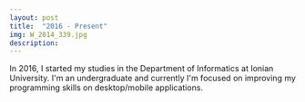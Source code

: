 ```yaml
---
layout: post
title:  "2016 - Present"
img: W_2014_339.jpg
description:
---
```


In 2016, I started my studies in the Department of Informatics at Ionian University. I'm an undergraduate and currently I'm focused on improving my programming skills on desktop/mobile applications. 
